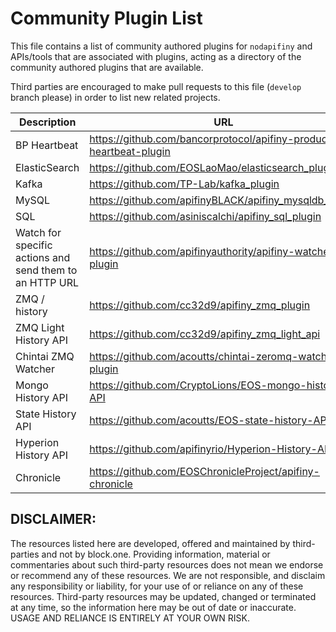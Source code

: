 # Community Plugin List

This file contains a list of community authored plugins for `nodapifiny` and APIs/tools that are associated with plugins, acting as a directory of the community authored plugins that are available.

Third parties are encouraged to make pull requests to this file (`develop` branch please) in order to list new related projects.

| Description | URL |
| ----------- | --- |
| BP Heartbeat  | https://github.com/bancorprotocol/apifiny-producer-heartbeat-plugin |
| ElasticSearch | https://github.com/EOSLaoMao/elasticsearch_plugin |
| Kafka | https://github.com/TP-Lab/kafka_plugin |
| MySQL | https://github.com/apifinyBLACK/apifiny_mysqldb_plugin |
| SQL | https://github.com/asiniscalchi/apifiny_sql_plugin |
| Watch for specific actions and send them to an HTTP URL | https://github.com/apifinyauthority/apifiny-watcher-plugin |
| ZMQ / history | https://github.com/cc32d9/apifiny_zmq_plugin |
| ZMQ Light History API | https://github.com/cc32d9/apifiny_zmq_light_api |
| Chintai ZMQ Watcher | https://github.com/acoutts/chintai-zeromq-watcher-plugin |
| Mongo History API | https://github.com/CryptoLions/EOS-mongo-history-API |
| State History API | https://github.com/acoutts/EOS-state-history-API |
| Hyperion History API | https://github.com/apifinyrio/Hyperion-History-API |
| Chronicle	| https://github.com/EOSChronicleProject/apifiny-chronicle |

## DISCLAIMER:

The resources listed here are developed, offered and maintained by third-parties and not by block.one. Providing information, material or commentaries about such third-party resources does not mean we endorse or recommend any of these resources. We are not responsible, and disclaim any responsibility or liability, for your use of or reliance on any of these resources. Third-party resources may be updated, changed or terminated at any time, so the information here may be out of date or inaccurate.  USAGE AND RELIANCE IS ENTIRELY AT YOUR OWN RISK.
